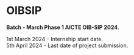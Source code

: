# OIBSIP
**Batch - March Phase 1 AICTE OIB-SIP 2024**. 

1st March 2024 - Internship start date.  
5th April 2024 - Last date of project submission.
